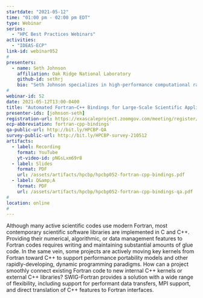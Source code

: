 ```yaml
---
startdate: "2021-05-12"
time: "01:00 pm - 02:00 pm EDT"
type: Webinar
series:
  - "HPC Best Practices Webinars"
activities:
  - "IDEAS-ECP"
link-id: webinar052
#
presenters:
  - name: Seth Johnson
    affiliation: Oak Ridge National Laboratory
    github-id: sethrj
    bio: "Seth Johnson specializes in high-performance computational radiation transport as a research staff member at Oak Ridge National Laboratory. Although his background is in nuclear engineering, with a B.S. from Texas A&amp;M University and a Ph.D. from the University of Michigan, he finds himself researching software advancements more than performing traditional engineering analyses. Over his career, Seth has developed new methods and tools in hybrid deterministic–Monte Carlo transport, computational geometry, sensitivity/uncertainty methods, automated inter-language code binding, and high-energy physics."
#
webinar-id: 52
date: 2021-05-12T13:00-0400
title: "Automated Fortran–C++ Bindings for Large-Scale Scientific Applications"
presenter-ids: [johnson-seth]
registration-url: https://exascaleproject.zoomgov.com/meeting/register/vJItdOugqDwsH-ickhvZjTXVfYMkLFBDzvc
ecp-abbreviation: fortran-cpp-bindings
qa-public-url: http://bit.ly/HPCBP-QA
survey-public-url: http://bit.ly/HPCBP-survey-210512
artifacts:
  - label: Recording
    format: YouTube
    yt-video-id: pNGsLxm69r8
  - label: Slides
    format: PDF
    url: /assets/artifacts/hpcbp/hpcbp052-fortran-cpp-bindings.pdf
  - label: Q&amp;A
    format: PDF
    url: /assets/artifacts/hpcbp/hpcbp052-fortran-cpp-bindings-qa.pdf
#
location: online
#
---
```

Although many active scientific codes use modern Fortran, most contemporary scientific software libraries are implemented in C and C++. Providing their numerical, algorithmic, or data management features to Fortran codes requires writing and maintaining substantial amounts of glue code. In the same vein, some projects are actively moving key kernels from Fortran toward C++ to support performance portability models and other rapidly-developing, dynamic programming paradigms. How can a project smoothly connect existing Fortran code to new internal C++ kernels or external C++ libraries? SWIG-Fortran provides a solution with a wide range of flexibility, including support for performant data transfers, MPI support, and direct translation of C++ features to Fortran interfaces.
